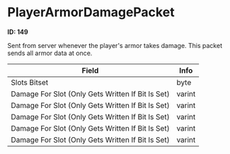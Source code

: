 # PlayerArmorDamagePacket

**ID: 149**  

Sent from server whenever the player's armor takes damage. This packet sends all armor data at once.

<table><thead><tr><th>Field</th><th>Info</th></tr></thead><tbody>
<tr><td>Slots Bitset</td><td>byte</td></tr>
<tr><td>Damage For Slot (Only Gets Written If Bit Is Set)</td><td>varint</td></tr>
<tr><td>Damage For Slot (Only Gets Written If Bit Is Set)</td><td>varint</td></tr>
<tr><td>Damage For Slot (Only Gets Written If Bit Is Set)</td><td>varint</td></tr>
<tr><td>Damage For Slot (Only Gets Written If Bit Is Set)</td><td>varint</td></tr>
<tr><td>Damage For Slot (Only Gets Written If Bit Is Set)</td><td>varint</td></tr>
</tbody></table>